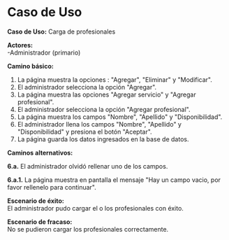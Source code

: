 # Caso de Uso

**Caso de Uso:** Carga de profesionales

**Actores:**   
\-Administrador (primario)


**Camino básico:** 

1. La página muestra la opciones : "Agregar", "Eliminar" y "Modificar".
2. El administrador selecciona la opción "Agregar".
3. La página muestra las opciones "Agregar servicio" y "Agregar profesional".
4. El administrador selecciona la opción "Agregar profesional".
5. La página muestra los campos "Nombre", "Apellido" y "Disponibilidad".
6. El administrador llena los campos "Nombre", "Apellido" y "Disponibilidad" y presiona el botón "Aceptar".
7. La página guarda los datos ingresados en la base de datos.
    

**Caminos alternativos:** 

**6.a.** El administrador olvidó rellenar uno de los campos.

**6.a.1.** La página muestra en pantalla el mensaje "Hay un campo vacio, por favor rellenelo para continuar".

**Escenario de éxito:**   
El administrador pudo cargar el o los profesionales con éxito.

**Escenario de fracaso:**  
No se pudieron cargar los profesionales correctamente.

